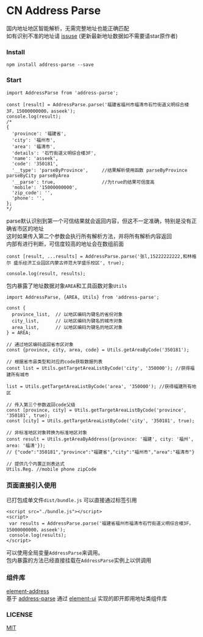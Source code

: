 # CN Address Parse

国内地址地区智能解析，无需完整地址也能正确匹配  
如有识别不准的地址请 [issuse](https://github.com/akebe/address-parse/issues)
(更新最新地址数据如不需要请star原作者)
### Install
`npm install address-parse --save`

### Start
````
import AddressParse from 'address-parse';

const [result] = AddressParse.parse('福建省福州市福清市石竹街道义明综合楼3F，15000000000，asseek');
console.log(result);
/* 
{
  'province': '福建省',
  'city': '福州市',
  'area': '福清市',
  'details': '石竹街道义明综合楼3F',
  'name': 'asseek',
  'code': '350181',
  '__type': 'parseByProvince',     //结果解析使用函数 parseByProvince parseByCity parseByArea
  '__parse': true,                 //为true的结果可信度高
  'mobile': '15000000000',
  'zip_code': '',
  'phone': '',
};
*/
````

parse默认识别到第一个可信结果就会返回内容，但这不一定准确，特别是没有正确省市区的地址  
这时如果传入第二个参数会执行所有解析方法，并将所有解析内容返回  
内部有进行判断，可信度较高的地址会在数组前面
````
const [result, ...results] = AddressParse.parse('张l,15222222222,和林格尔 盛乐经济工业园区内蒙古师范大学盛乐校区', true);

console.log(result, results);
````
包内暴露了地址数据对象`AREA`和工具函数对象`Utils`
````
import AddressParse, {AREA, Utils} from 'address-parse';

const {
  province_list,  // 以地区编码为键名的省份对象
  city_list,      // 以地区编码为键名的城市对象
  area_list,      // 以地区编码为键名的地区对象
} = AREA;

// 通过地区编码返回省市区对象
const {province, city, area, code} = Utils.getAreaByCode('350181');

// 根据省市县类型和对应的code获取数据列表 
const list = Utils.getTargetAreaListByCode('city', '350000'); //获得福建所有城市

list = Utils.getTargetAreaListByCode('area', '350000'); //获得福建所有地区

// 传入第三个参数返回code父级
const [province, city] = Utils.getTargetAreaListByCode('province', '350181', true);
const [city] = Utils.getTargetAreaListByCode('city', '350181', true);

// 非标准地区对象转换为标准地区对象
const result = Utils.getAreaByAddress({province: '福建', city: '福州', area: '福清'});
// {"code":"350181","province":"福建省","city":"福州市","area":"福清市"}

// 提供几个内置正则表达式
Utils.Reg. //mobile phone zipCode
````
### 页面直接引入使用
已打包成单文件`dist/bundle.js`
可以直接通过标签引用
```
<script src="./bundle.js"></script>
<script>
 var results = AddressParse.parse('福建省福州市福清市石竹街道义明综合楼3F，15000000000，asseek');
 console.log(results);
</script>
```
可以使用全局变量`AddressParse`来调用。  
包内暴露的方法已经直接挂载在`AddressParse`实例上以供调用


### 组件库
 [element-address](https://github.com/akebe/element-address)  
 基于 [address-parse](https://github.com/akebe/address-parse) 通过 [element-ui](https://github.com/ElemeFE/element) 实现的即开即用地址类组件库
 
### LICENSE
[MIT](https://en.wikipedia.org/wiki/MIT_License)
